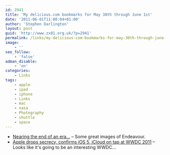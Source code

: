 ```yaml
---
id: 2941
title: 'My delicious.com bookmarks for May 30th through June 1st'
date: '2011-06-01T11:00:04+01:00'
author: 'Stephen Darlington'
layout: post
guid: 'http://www.zx81.org.uk/?p=2941'
permalink: /links/my-delicious-com-bookmarks-for-may-30th-through-june-1st.html
image:
    - ''
seo_follow:
    - 'false'
adman_disable:
    - 'on'
categories:
    - Links
tags:
    - apple
    - ipad
    - iphone
    - Links
    - mac
    - nasa
    - Photography
    - shuttle
    - space
---
```


- [Nearing the end of an era…](http://www.nasa.gov/mission_pages/shuttle/flyout/multimedia/endeavour/gallery-index.html) – Some great images of Endeavour.
- [Apple drops secrecy, confirms iOS 5, iCloud on tap at WWDC 2011](http://arstechnica.com/apple/news/2011/05/apple-drops-secrecy-confirms-ios-5-icloud-on-tap-at-wwdc-2011.ars) – Looks like it's going to be an interesting WWDC…